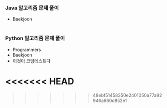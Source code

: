 ### Java 알고리즘 문제 풀이
- Baekjoon
<br><br>

### Python 알고리즘 문제 풀이
- Programmers
- Baekjoon
- 이것이 코딩테스트다

<<<<<<< HEAD
=======

>>>>>>> 48ebf51458350e2401050a77a92946a660d852e1

